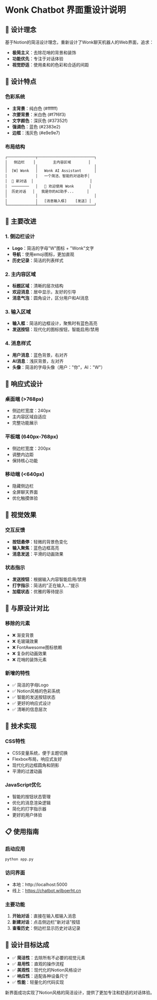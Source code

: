 # Wonk Chatbot 界面重设计说明

## 🎨 设计理念

基于Notion的简洁设计理念，重新设计了Wonk聊天机器人的Web界面，追求：
- **极简主义**：去除花哨的背景和装饰
- **功能优先**：专注于对话体验
- **视觉舒适**：使用柔和的色彩和合适的间距

## 🎯 设计特点

### 色彩系统
- **主背景**：纯白色 (#ffffff)
- **次要背景**：米白色 (#f7f6f3)
- **文字颜色**：深灰色 (#37352f)
- **强调色**：蓝色 (#2383e2)
- **边框**：浅灰色 (#e9e9e7)

### 布局结构
```
┌─────────────┬──────────────────────────┐
│   侧边栏    │        主内容区域        │
│             │                          │
│  [W] Wonk   │   Wonk AI Assistant      │
│             │   一个简洁、智能的对话助手│
│  💬 新对话  │                          │
│  ────────   │   👋 欢迎使用 Wonk       │
│  历史对话   │   我是你的AI助手...      │
│             │                          │
│             │   [消息输入框]    [发送] │
└─────────────┴──────────────────────────┘
```

## 🔧 主要改进

### 1. 侧边栏设计
- **Logo**：简洁的字母"W"图标 + "Wonk"文字
- **导航**：使用emoji图标，更加直观
- **历史记录**：简洁的列表样式

### 2. 主内容区域
- **标题区域**：清晰的层次结构
- **欢迎消息**：居中显示，友好的引导
- **消息气泡**：圆角设计，区分用户和AI消息

### 3. 输入区域
- **输入框**：简洁的边框设计，聚焦时有蓝色高亮
- **发送按钮**：现代化的图标按钮，智能启用/禁用

### 4. 消息样式
- **用户消息**：蓝色背景，右对齐
- **AI消息**：浅灰背景，左对齐
- **头像**：简洁的字母头像（用户："你"，AI："W"）

## 📱 响应式设计

### 桌面端 (>768px)
- 侧边栏宽度：240px
- 主内容区域自适应
- 完整功能展示

### 平板端 (640px-768px)
- 侧边栏宽度：200px
- 调整内边距
- 保持核心功能

### 移动端 (<640px)
- 隐藏侧边栏
- 全屏聊天界面
- 优化触摸体验

## 🎨 视觉效果

### 交互反馈
- **按钮悬停**：轻微的背景色变化
- **输入聚焦**：蓝色边框高亮
- **消息发送**：平滑的动画效果

### 状态指示
- **发送按钮**：根据输入内容智能启用/禁用
- **打字指示**：简洁的"正在输入..."提示
- **加载状态**：优雅的等待提示

## 🔄 与原设计对比

### 移除的元素
- ❌ 渐变背景
- ❌ 毛玻璃效果
- ❌ FontAwesome图标依赖
- ❌ 复杂的动画效果
- ❌ 花哨的装饰元素

### 新增的特性
- ✅ 简洁的字母Logo
- ✅ Notion风格的色彩系统
- ✅ 智能的发送按钮状态
- ✅ 更好的响应式设计
- ✅ 清晰的信息层次

## 🚀 技术实现

### CSS特性
- CSS变量系统，便于主题切换
- Flexbox布局，响应式友好
- 现代化的边框圆角和阴影
- 平滑的过渡动画

### JavaScript优化
- 智能的按钮状态管理
- 优化的消息渲染逻辑
- 简化的打字指示器
- 更好的用户体验

## 📋 使用指南

### 启动应用
```bash
python app.py
```

### 访问界面
- 本地：http://localhost:5000
- 线上：https://chatbot.wilboerht.cn

### 主要功能
1. **开始对话**：直接在输入框输入消息
2. **新建对话**：点击侧边栏"新对话"按钮
3. **查看历史**：侧边栏显示历史对话记录

## 🎯 设计目标达成

- ✅ **简洁性**：去除所有不必要的视觉元素
- ✅ **易用性**：直观的操作流程
- ✅ **美观性**：现代化的Notion风格设计
- ✅ **响应性**：适配各种设备尺寸
- ✅ **性能**：轻量化的代码实现

新界面成功实现了Notion风格的简洁设计，提供了更加专注和舒适的对话体验。
